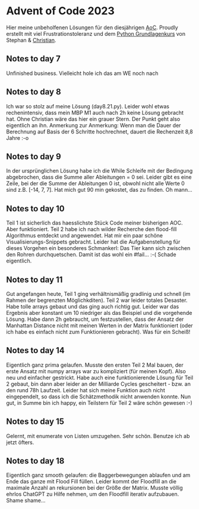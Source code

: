 # Advent of Code 2023

Hier meine unbeholfenen Lösungen für den diesjährigen [AoC](https://adventofcode.com/2023/).
Proudly erstellt mit viel Frustrationstoleranz und dem [Python Grundlagenkurs](https://open.sap.com/courses/python1) von Stephan & [Christian](https://drumm.sh).

## Notes to day 7
Unfinished business. Vielleicht hole ich das am WE noch nach

## Notes to day 8
Ich war so stolz auf meine Lösung (day8.21.py). Leider wohl etwas rechenintensiv, dass mein MBP M1 auch nach 2h keine Lösung gebracht hat. Ohne Christian wäre das hier ein grauer Stern. Der Punkt geht also eigentlich an ihn.
Anmerkung zur Anmerkung: Wenn man die Dauer der Berechnung auf Basis der 6 Schritte hochrechnet, dauert die Rechenzeit 8,8 Jahre :-o  

## Notes to day 9
In der ursprünglichen Lösung habe ich die While Schleife mit der Bedingung abgebrochen, dass die Summe aller Ableitungen = 0 sei. Leider gibt es eine Zeile, bei der die Summe der Ableitungen 0 ist, obwohl nicht alle Werte 0 sind z.B. [-14, 7, 7]. Hat mich gut 90 min gekostet, das zu finden. Oh mann...

## Notes to day 10
Teil 1 ist sicherlich das haesslichste Stück Code meiner bisherigen AOC. Aber funktioniert.
Teil 2 habe ich nach wilder Recherche den flood-fill Algorithmus entdeckt und angewendet. Hat mir ein paar schöne Visualisierungs-Snippets gebracht. Leider hat die Aufgabenstellung für dieses Vorgehen ein besonderes Schmankerl: Das Tier kann sich zwischen den Rohren durchquetschen. Damit ist das wohl ein #fail... :-( 
Schade eigentlich.

## Notes to day 11
Gut angefangen heute, Teil 1 ging verhältnismäßig gradlinig und schnell (im Rahmen der begrenzten Möglichkditen). Teil 2 war leider totales Desaster. Habe tolle arrays gebaut und das ging auch richtig gut. Leider war das Ergebnis aber konstant um 10 niedriger als das Beispiel und die vorgehende Lösung. Habe dann 2h gebraucht, um festzustellen, dass der Ansatz der Manhattan Distance nicht mit meinen Werten in der Matrix funktioniert (oder ich habe es einfach nicht zum Funktionieren gebracht). Was für ein Scheiß!

## Notes to day 14
Eigentlich ganz prima gelaufen. Musste den ersten Teil 2 Mal bauen, der erste Ansatz mit numpy arrays war zu kompliziert (für meinen Kopf). Also neu und einfacher gestrickt. Habe auch eine funktionierende Lösung für Teil 2 gebaut, bin dann aber leider an der Milliarde Cycles gescheitert - bzw. an den rund 78h Laufzeit. Leider hat sich meine Funktion auch nicht eingependelt, so dass ich die Schätzmethodik nicht anwenden konnte. Nun gut, in Summe bin ich happy, ein Teilstern für Teil 2 wäre schön gewesen :-)

## Notes to day 15
Gelernt, mit enumerate von Listen umzugehen. Sehr schön. Benutze ich ab jetzt öfters.

## Notes to day 18
Eigentlich ganz smooth gelaufen: die Baggerbewegungen ablaufen und am Ende das ganze mit Flood Fill füllen. Leider kommt der Floodfill an die maximale Anzahl an rekursionen bei der Größe der Matrix. Musste völlig ehrlos ChatGPT zu Hilfe nehmen, um den Floodfill iterativ aufzubauen. Shame shame...
